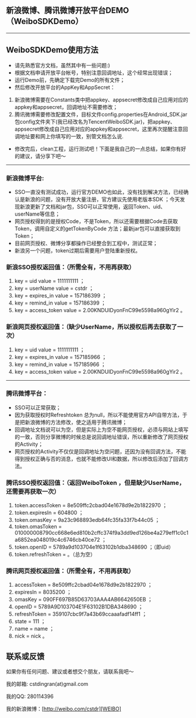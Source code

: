 
## 新浪微博、腾讯微博开放平台DEMO（WeiboSDKDemo）
*** 

## WeiboSDKDemo使用方法

* 请先熟悉官方文档，虽然其中有一些问题:)
* 根据文档申请开放平台帐号，特别注意回调地址，这个经常出现错误；
* 运行Demo前，先确定下载完Demo的所有文件；
* 然后修改开放平台的AppKey和AppSecret：

1. 新浪微博需要在Constants类中把appkey、appsecret修改成自己应用对应的appkey和appsecret，回调地址不需要修改；
2. 腾讯微博需要修改配置文件，目标文件config.properties在Android_SDK.jar包config文件夹下(我已经改名为TencentWeiboSDK.jar)，把appkey、appsecret修改成自己应用对应的appkey和appsecret，这里再次提醒注意回调地址要和网上你填写的一致，别管文档怎么说.

* 修改完后，clean工程，运行测试吧！下面是我自己的一点总结，如果你有好的建议，请分享下吧～

***

### 新浪微博平台:

* SSO一直没有测试成功，运行官方DEMO也如此，没有找到解决方法，已经确认是新浪的问题，没有开放大量注册，官方建议先使用老版本SDK ；今天发现新浪更新了文档和jar包，SSO可以正常使用，返回Token、uid、userName等信息； 
* 网页授权得到的是授权Code，不是Token，所以还需要根据Code去获取Token，调用自定义的getTokenByCode 方法；最新jar包可以直接获取到Token； 
* 目前网页授权、微博分享都操作已经整合到工程中，测试正常； 
* 新浪另一个问题，token过期后需要用户登陆重新授权。

### 新浪SSO授权返回值：（所需全有，不用再获取）

1. key = uid value = 1111111111 ； 
1. key = userName value = cstdr ；
1. key = expires_in value = 157186399 ；
1. key = remind_in value = 157186399 ；
1. key = access_token value = 2.00KNDUIDyonFnC99e5598a960gYir2 。

### 新浪网页授权返回值：（缺少UserName，所以授权后再去获取了一次）

1. key = uid value = 1111111111 ；
1. key = expires_in value = 157185966 ；
1. key = remind_in value = 157185966 ；
1. key = access_token value = 2.00KNDUIDyonFnC99e5598a960gYir2 。

*** 

### 腾讯微博平台：

* SSO可以正常获取； 
* 因为获取授权时Refreshtoken 总为null，所以不能使用官方API自带方法，于是把新浪微博的方法修改，使之适用于腾讯微博； 
* 回调地址文档说可以为空，但是实际上为空不能网页授权，必须与网站上填写的一致，否则分享微博的时候总是说回调地址错误，所以重新修改了网页授权的Activity； 
* 网页授权的Activity不仅仅是回调地址为空问题，还因为没有回调方法，不能得到授权正确与否的消息，也就不能修改UI和数据，所以修改后添加了回调方法。

### 腾讯SSO授权返回值：（返回WeiboToken ，但是缺少UserName，还需要再获取一次）

1. token.accessToken = 8e509ffc2cbad04e1678d9e2b1822970 ；
1. token.expiresIn = 604800 ；
1. token.omasKey = 9a23c968893edb64fc35fa33f7b44c05 ；
1. token.omasToken = 010000008790cc668e6ed810b2cffc374f9a3dd9ed126be4a279eff1c0c1a6852ea048019c4c6746cb40ce72 ；
1. token.openID = 5789a9d103704e1f63102b1dba348690 ；（即uid）
1. token.refreshToken =  。（总为空）

### 腾讯网页授权返回值：（所需全有，不用再获取）

1. accessToken = 8e509ffc2cbad04e1678d9e2b1822970 ；
1. expiresIn = 8035200 ；
1. omasKey = 090FF697B85D63703AAA4AB6642650EB ；
1. openID = 5789A9D103704E1F63102B1DBA348690 ；
1. refreshToken = 359107cbc9f7a43b69ccaaafadf14ff1 ；
1. state = 111 ；
1. name = name ；
1. nick = nick 。

## 联系或反馈
如果你有任何问题、建议或者想交个朋友，请联系我吧～

我的邮箱: cstdingran(at)gmail.com

我的QQ: 280114396

我的新浪微博：[http://weibo.com/cstdr][WEIBO]




[WEIBO]: http://weibo.com/cstdr "新浪微博"
